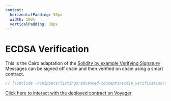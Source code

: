 ```yaml
---
content:
  horizontalPadding: 50px
  width: 100%
  verticalPadding: 30px
---
```


# ECDSA Verification

This is the Cairo adaptation of the [Solidity by example Verifying Signature](https://solidity-by-example.org/signature/)
Messages can be signed off chain and then verified on chain using a smart contract.

```rust
// [!include ~/snippets/listings/advanced-concepts/ecdsa_verification/src/ecdsa_verification.cairo]
```

[Click here to interact with the deployed contract on Voyager](https://goerli.voyager.online/contract/0x070bad62072d2a30fd08a95e9de99828955cfcffc40eac8adf3b21e9970590be#writeContract)
